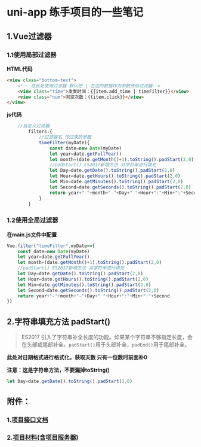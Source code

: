 # uni-app  练手项目的一些笔记

## 1.Vue过滤器

### 1.1使用局部过滤器

**HTML代码**

```html
<view class="bottom-text">
    <!-- 在此处使用过滤器 默认把 | 左边的数据作为参数传给过滤器-->
	<view class="time">发表时间：{{item.add_time | timeFilter}}</view>
	<view class="num">浏览次数：{{item.click}}</view>
</view>
```

**js代码**

```js
	//自定义过滤器
		filters:{
            //过滤器名 传过来的参数
			timeFilter(myDate){
				const date=new Date(myDate)
				let year=date.getFullYear()
				let month=(date.getMonth()+1).toString().padStart(2,0)
				//padStart() ES2017新增方法 对字符串进行填充
				let Day=date.getDate().toString().padStart(2,0)
				let Hour=date.getHours().toString().padStart(2,0)
				let Min=date.getMinutes().toString().padStart(2,0)
				let Second=date.getSeconds().toString().padStart(2,0)
				return year+"-"+month+"-"+Day+" "+Hour+":"+Min+":"+Second
			}
		}
```

### 1.2使用全局过滤器

**在main.js文件中配置**

```js
Vue.filter("timeFilter",myDate=>{
	const date=new Date(myDate)
	let year=date.getFullYear()
	let month=(date.getMonth()+1).toString().padStart(2,0)
	//padStart() ES2017新增方法 对字符串进行填充
	let Day=date.getDate().toString().padStart(2,0)
	let Hour=date.getHours().toString().padStart(2,0)
	let Min=date.getMinutes().toString().padStart(2,0)
	let Second=date.getSeconds().toString().padStart(2,0)
	return year+"-"+month+"-"+Day+" "+Hour+":"+Min+":"+Second
})
```



## 2.字符串填充方法 padStart()

> ES2017 引入了字符串补全长度的功能。如果某个字符串不够指定长度，会在头部或尾部补全。`padStart()`用于头部补全，`padEnd()`用于尾部补全。

**此处对日期格式进行格式化，获取天数 只有一位数时前面补0**

**注意：这是字符串方法，不要漏掉toString()**

```js
let Day=date.getDate().toString().padStart(2,0)
```



## 附件：

### 1.[项目接口文档](https://www.yuque.com/suanmeitang-lsuno/interface/eagkm0)

### 2.[项目材料(含项目服务器)](https://github.com/ITaylorfan/uniapp-HeiMaShop-materials)

